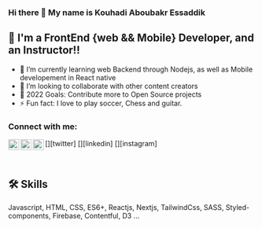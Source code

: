 ### Hi there 👋 My name is Kouhadi Aboubakr Essaddik


## 🚀 I'm a FrontEnd {web && Mobile} Developer, and an Instructor!!

- 🌱 I’m currently learning web Backend through Nodejs, as well as Mobile developement in React native
- 👯 I’m looking to collaborate with other content creators
- 🥅 2022 Goals: Contribute more to Open Source projects
- ⚡ Fun fact: I love to play soccer, Chess and guitar.

### Connect with me:

[<img align="left" alt="mrkouhadi | Twitter" width="22px" src="https://cdn.jsdelivr.net/npm/simple-icons@v3/icons/twitter.svg" />][twitter]
[<img align="left" alt="mrkouhadi | LinkedIn" width="22px" src="https://cdn.jsdelivr.net/npm/simple-icons@v3/icons/linkedin.svg" />][linkedin]
[<img align="left" alt="mrkouhadi | Instagram" width="22px" src="https://cdn.jsdelivr.net/npm/simple-icons@v3/icons/instagram.svg" />][instagram]

<br />


## 🛠 Skills
Javascript, HTML, CSS, ES6+, Reactjs, Nextjs, TailwindCss, SASS, Styled-components, Firebase, Contentful, D3 ...
